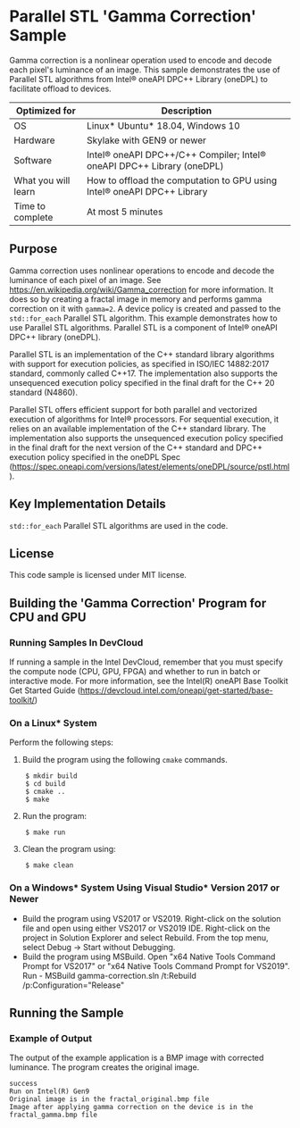 # Parallel STL 'Gamma Correction' Sample
Gamma correction is a nonlinear operation used to encode and decode each pixel's luminance of an image. This sample demonstrates the use of Parallel STL algorithms from Intel&reg; oneAPI DPC++ Library (oneDPL) to facilitate offload to devices.

| Optimized for                   | Description                                                                      |
|---------------------------------|----------------------------------------------------------------------------------|
| OS                              | Linux* Ubuntu* 18.04, Windows 10                                                 |
| Hardware                        | Skylake with GEN9 or newer                                                       |
| Software                        | Intel&reg; oneAPI DPC++/C++ Compiler; Intel&reg; oneAPI DPC++ Library (oneDPL)   |
| What you will learn             | How to offload the computation to GPU using Intel&reg; oneAPI DPC++ Library      |
| Time to complete                | At most 5 minutes                                                                |

## Purpose

Gamma correction uses nonlinear operations to encode and decode the luminance of each pixel of an image. See https://en.wikipedia.org/wiki/Gamma_correction for more information.
It does so by creating a fractal image in memory and performs gamma correction on it with `gamma=2`.
A device policy is created and passed to the `std::for_each` Parallel STL algorithm.
This example demonstrates how to use Parallel STL algorithms. Parallel STL is a component of Intel&reg; oneAPI DPC++ library (oneDPL).

Parallel STL is an implementation of the C++ standard library algorithms with support for execution policies, as specified in ISO/IEC 14882:2017 standard, commonly called C++17. The implementation also supports the unsequenced execution policy specified in the final draft for the C++ 20 standard (N4860).

Parallel STL offers efficient support for both parallel and vectorized execution of algorithms for Intel&reg; processors. For sequential execution, it relies on an available implementation of the C++ standard library. The implementation also supports the unsequenced execution policy specified in the final draft for the next version of the C++ standard and DPC++ execution policy specified in the oneDPL Spec (https://spec.oneapi.com/versions/latest/elements/oneDPL/source/pstl.html).

## Key Implementation Details

`std::for_each` Parallel STL algorithms are used in the code.

## License

This code sample is licensed under MIT license.

## Building the 'Gamma Correction' Program for CPU and GPU

### Running Samples In DevCloud
If running a sample in the Intel DevCloud, remember that you must specify the compute node (CPU, GPU, FPGA) and whether to run in batch or interactive mode. For more information, see the Intel(R) oneAPI Base Toolkit Get Started Guide (https://devcloud.intel.com/oneapi/get-started/base-toolkit/)

### On a Linux* System
Perform the following steps:

1. Build the program using the following `cmake` commands.
```
    $ mkdir build
    $ cd build
    $ cmake ..
    $ make
```

2. Run the program:
```
    $ make run
```

3. Clean the program using:
```
    $ make clean
```

### On a Windows* System Using Visual Studio* Version 2017 or Newer
* Build the program using VS2017 or VS2019. Right-click on the solution file and open using either VS2017 or VS2019 IDE. Right-click on the project in Solution Explorer and select Rebuild. From the top menu, select Debug -> Start without Debugging.
* Build the program using MSBuild. Open "x64 Native Tools Command Prompt for VS2017" or "x64 Native Tools Command Prompt for VS2019". Run - MSBuild gamma-correction.sln /t:Rebuild /p:Configuration="Release"

## Running the Sample
### Example of Output

The output of the example application is a BMP image with corrected luminance. The program creates the original image.
```
success
Run on Intel(R) Gen9
Original image is in the fractal_original.bmp file
Image after applying gamma correction on the device is in the fractal_gamma.bmp file
``` 
